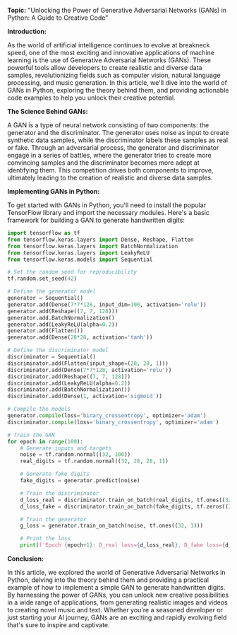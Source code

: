 **Topic:** "Unlocking the Power of Generative Adversarial Networks (GANs) in Python: A Guide to Creative Code"

**Introduction:**

As the world of artificial intelligence continues to evolve at breakneck speed, one of the most exciting and innovative applications of machine learning is the use of Generative Adversarial Networks (GANs). These powerful tools allow developers to create realistic and diverse data samples, revolutionizing fields such as computer vision, natural language processing, and music generation. In this article, we'll dive into the world of GANs in Python, exploring the theory behind them, and providing actionable code examples to help you unlock their creative potential.

**The Science Behind GANs:**

A GAN is a type of neural network consisting of two components: the generator and the discriminator. The generator uses noise as input to create synthetic data samples, while the discriminator labels these samples as real or fake. Through an adversarial process, the generator and discriminator engage in a series of battles, where the generator tries to create more convincing samples and the discriminator becomes more adept at identifying them. This competition drives both components to improve, ultimately leading to the creation of realistic and diverse data samples.

**Implementing GANs in Python:**

To get started with GANs in Python, you'll need to install the popular TensorFlow library and import the necessary modules. Here's a basic framework for building a GAN to generate handwritten digits:

```python
import tensorflow as tf
from tensorflow.keras.layers import Dense, Reshape, Flatten
from tensorflow.keras.layers import BatchNormalization
from tensorflow.keras.layers import LeakyReLU
from tensorflow.keras.models import Sequential

# Set the random seed for reproducibility
tf.random.set_seed(42)

# Define the generator model
generator = Sequential()
generator.add(Dense(7*7*128, input_dim=100, activation='relu'))
generator.add(Reshape((7, 7, 128)))
generator.add.BatchNormalization()
generator.add(LeakyReLU(alpha=0.2))
generator.add(Flatten())
generator.add(Dense(28*28, activation='tanh'))

# Define the discriminator model
discriminator = Sequential()
discriminator.add(Flatten(input_shape=(28, 28, 1)))
discriminator.add(Dense(7*7*128, activation='relu'))
discriminator.add(Reshape((7, 7, 128)))
discriminator.add(LeakyReLU(alpha=0.2))
discriminator.add(BatchNormalization())
discriminator.add(Dense(1, activation='sigmoid'))

# Compile the models
generator.compile(loss='binary_crossentropy', optimizer='adam')
discriminator.compile(loss='binary_crossentropy', optimizer='adam')

# Train the GAN
for epoch in range(100):
    # Generate inputs and targets
    noise = tf.random.normal((32, 100))
    real_digits = tf.random.normal((32, 28, 28, 1))

    # Generate fake digits
    fake_digits = generator.predict(noise)

    # Train the discriminator
    d_loss_real = discriminator.train_on_batch(real_digits, tf.ones((32, 1)))
    d_loss_fake = discriminator.train_on_batch(fake_digits, tf.zeros((32, 1)))

    # Train the generator
    g_loss = generator.train_on_batch(noise, tf.ones((32, 1)))

    # Print the loss
    print(f'Epoch {epoch+1}: D_real loss={d_loss_real}, D_fake loss={d_loss_fake}, G loss={g_loss}')
```

**Conclusion:**

In this article, we explored the world of Generative Adversarial Networks in Python, delving into the theory behind them and providing a practical example of how to implement a simple GAN to generate handwritten digits. By harnessing the power of GANs, you can unlock new creative possibilities in a wide range of applications, from generating realistic images and videos to creating novel music and text. Whether you're a seasoned developer or just starting your AI journey, GANs are an exciting and rapidly evolving field that's sure to inspire and captivate.